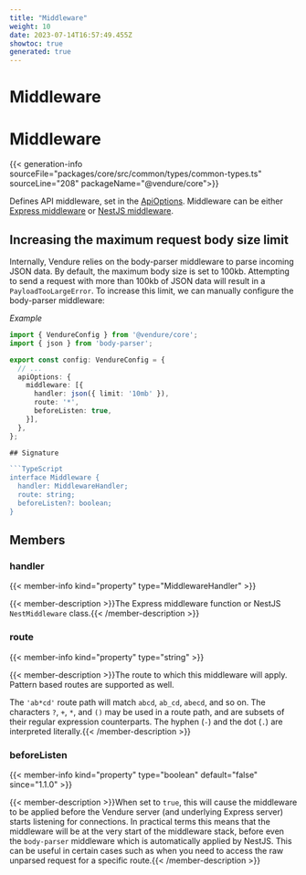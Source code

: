 ```yaml
---
title: "Middleware"
weight: 10
date: 2023-07-14T16:57:49.455Z
showtoc: true
generated: true
---
```

<!-- This file was generated from the Vendure source. Do not modify. Instead, re-run the "docs:build" script -->

# Middleware
<div class="symbol">


# Middleware

{{< generation-info sourceFile="packages/core/src/common/types/common-types.ts" sourceLine="208" packageName="@vendure/core">}}

Defines API middleware, set in the <a href='/typescript-api/configuration/api-options#apioptions'>ApiOptions</a>. Middleware can be either
[Express middleware](https://expressjs.com/en/guide/using-middleware.html) or [NestJS middleware](https://docs.nestjs.com/middleware).

## Increasing the maximum request body size limit

Internally, Vendure relies on the body-parser middleware to parse incoming JSON data. By default, the maximum
body size is set to 100kb. Attempting to send a request with more than 100kb of JSON data will result in a
`PayloadTooLargeError`. To increase this limit, we can manually configure the body-parser middleware:

*Example*

```TypeScript
import { VendureConfig } from '@vendure/core';
import { json } from 'body-parser';

export const config: VendureConfig = {
  // ...
  apiOptions: {
    middleware: [{
      handler: json({ limit: '10mb' }),
      route: '*',
      beforeListen: true,
    }],
  },
};

## Signature

```TypeScript
interface Middleware {
  handler: MiddlewareHandler;
  route: string;
  beforeListen?: boolean;
}
```
## Members

### handler

{{< member-info kind="property" type="MiddlewareHandler"  >}}

{{< member-description >}}The Express middleware function or NestJS `NestMiddleware` class.{{< /member-description >}}

### route

{{< member-info kind="property" type="string"  >}}

{{< member-description >}}The route to which this middleware will apply. Pattern based routes are supported as well.

The `'ab*cd'` route path will match `abcd`, `ab_cd`, `abecd`, and so on. The characters `?`, `+`, `*`, and `()` may be used in a route path,
and are subsets of their regular expression counterparts. The hyphen (`-`) and the dot (`.`) are interpreted literally.{{< /member-description >}}

### beforeListen

{{< member-info kind="property" type="boolean" default="false"  since="1.1.0" >}}

{{< member-description >}}When set to `true`, this will cause the middleware to be applied before the Vendure server (and underlying Express server) starts listening
for connections. In practical terms this means that the middleware will be at the very start of the middleware stack, before even the
`body-parser` middleware which is automatically applied by NestJS. This can be useful in certain cases such as when you need to access the
raw unparsed request for a specific route.{{< /member-description >}}


</div>
